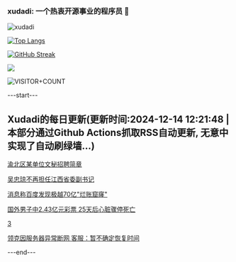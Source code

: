 ### xudadi: 一个热衷开源事业的程序员 👋

![xudadi](https://github-readme-stats-git-masterorgs-github-readme-stats-team.vercel.app/api?username=xudadi)

[![Top Langs](https://github-readme-stats.vercel.app/api/top-langs/?username=xudadi)](https://github.com/anuraghazra/github-readme-stats)

[![GitHub Streak](https://streak-stats.demolab.com?user=xudadi&locale=zh_Hans)](https://git.io/streak-stats)

![](https://raw.githubusercontent.com/xudadi/xudadi/main/assets/github-contribution-grid-snake.svg)

![VISITOR+COUNT](https://komarev.com/ghpvc/?username=xudadi&label=VISITOR+COUNT)


---start---

## Xudadi的每日更新(更新时间:2024-12-14 12:21:48 | 本部分通过Github Actions抓取RSS自动更新, 无意中实现了自动刷绿墙...)

[渝北区某单位文秘招聘简章](https://www.gongkaoleida.com/article/2229674)

[吴忠琼不再担任江西省委副书记](https://m.163.com/news/article/JJ9T4D1S0514R9P4.html)

[消息称百度发现极越70亿"烂账窟窿"](https://m.163.com/news/article/JJ9M02Q005199NPP.html)

[国外男子中2.43亿元彩票 25天后心脏骤停死亡](https://m.163.com/news/article/JJ7UER130530JPVV.html)

[3](https://m.163.com/touch/news/sub/domestic)

[领克因服务器异常断网 客服：暂不确定恢复时间](https://m.163.com/news/article/JJ9PVGCL055690HN.html)

---end---

